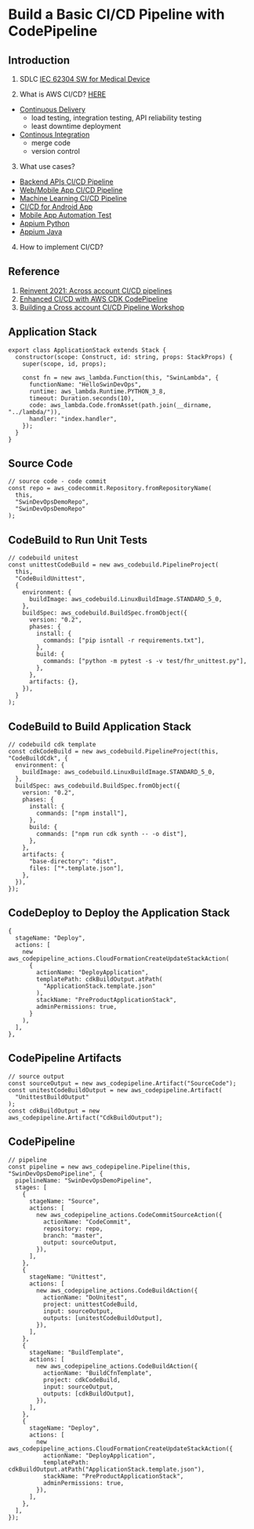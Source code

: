 # Build a Basic CI/CD Pipeline with CodePipeline

## Introduction

1. SDLC [IEC 62304 SW for Medical Device](https://webstore.iec.ch/preview/info_iec62304%7Bed1.0%7Den_d.pdf)

2. What is AWS CI/CD? [HERE](https://docs.aws.amazon.com/codepipeline/latest/userguide/concepts-continuous-delivery-integration.html)

- [Continuous Delivery](https://aws.amazon.com/devops/continuous-delivery/)
  - load testing, integration testing, API reliability testing
  - least downtime deployment
- [Continous Integration](https://aws.amazon.com/devops/continuous-integration/)
  - merge code
  - version control

3. What use cases?

- [Backend APIs CI/CD Pipeline]()
- [Web/Mobile App CI/CD Pipeline](https://catalog.us-east-1.prod.workshops.aws/workshops/cc4e013e-6779-4574-9672-ff201b76282d/en-US/architecture)
- [Machine Learning CI/CD Pipeline](https://github.com/entest-hai/hello-sagemaker-pipeline)
- [CI/CD for Android App](https://aws.amazon.com/blogs/mobile/build-a-cicd-pipeline-for-your-android-app-with-aws-services/)
- [Mobile App Automation Test](https://docs.aws.amazon.com/codepipeline/latest/userguide/tutorials-codebuild-devicefarm.html)
- [Appium Python](https://github.com/aws-samples/aws-device-farm-appium-python-tests-for-android-sample-app/blob/master/tests/tests/login_test.py)
- [Appium Java](https://github.com/aws-samples/aws-device-farm-appium-tests-for-sample-app)

4. How to implement CI/CD?

## Reference

1. [Reinvent 2021: Across account CI/CD pipelines](https://www.youtube.com/watch?v=AF-pSRSGNks)
2. [Enhanced CI/CD with AWS CDK CodePipeline](https://www.youtube.com/watch?v=1ps0Wh19MHQ)
3. [Building a Cross account CI/CD Pipeline Workshop](https://catalog.us-east-1.prod.workshops.aws/workshops/00bc829e-fd7c-4204-9da1-faea3cf8bd88/en-US)

## Application Stack

```tsx
export class ApplicationStack extends Stack {
  constructor(scope: Construct, id: string, props: StackProps) {
    super(scope, id, props);

    const fn = new aws_lambda.Function(this, "SwinLambda", {
      functionName: "HelloSwinDevOps",
      runtime: aws_lambda.Runtime.PYTHON_3_8,
      timeout: Duration.seconds(10),
      code: aws_lambda.Code.fromAsset(path.join(__dirname, "../lambda/")),
      handler: "index.handler",
    });
  }
}
```

## Source Code

```tsx
// source code - code commit
const repo = aws_codecommit.Repository.fromRepositoryName(
  this,
  "SwinDevOpsDemoRepo",
  "SwinDevOpsDemoRepo"
);
```

## CodeBuild to Run Unit Tests

```tsx
// codebuild unitest
const unittestCodeBuild = new aws_codebuild.PipelineProject(
  this,
  "CodeBuildUnittest",
  {
    environment: {
      buildImage: aws_codebuild.LinuxBuildImage.STANDARD_5_0,
    },
    buildSpec: aws_codebuild.BuildSpec.fromObject({
      version: "0.2",
      phases: {
        install: {
          commands: ["pip isntall -r requirements.txt"],
        },
        build: {
          commands: ["python -m pytest -s -v test/fhr_unittest.py"],
        },
      },
      artifacts: {},
    }),
  }
);
```

## CodeBuild to Build Application Stack

```tsx
// codebuild cdk template
const cdkCodeBuild = new aws_codebuild.PipelineProject(this, "CodeBuildCdk", {
  environment: {
    buildImage: aws_codebuild.LinuxBuildImage.STANDARD_5_0,
  },
  buildSpec: aws_codebuild.BuildSpec.fromObject({
    version: "0.2",
    phases: {
      install: {
        commands: ["npm install"],
      },
      build: {
        commands: ["npm run cdk synth -- -o dist"],
      },
    },
    artifacts: {
      "base-directory": "dist",
      files: ["*.template.json"],
    },
  }),
});
```

## CodeDeploy to Deploy the Application Stack

```tsx
{
  stageName: "Deploy",
  actions: [
    new aws_codepipeline_actions.CloudFormationCreateUpdateStackAction(
      {
        actionName: "DeployApplication",
        templatePath: cdkBuildOutput.atPath(
          "ApplicationStack.template.json"
        ),
        stackName: "PreProductApplicationStack",
        adminPermissions: true,
      }
    ),
  ],
},
```

## CodePipeline Artifacts

```tsx
// source output
const sourceOutput = new aws_codepipeline.Artifact("SourceCode");
const unitestCodeBuildOutput = new aws_codepipeline.Artifact(
  "UnittestBuildOutput"
);
const cdkBuildOutput = new aws_codepipeline.Artifact("CdkBuildOutput");
```

## CodePipeline

```tsx
// pipeline
const pipeline = new aws_codepipeline.Pipeline(this, "SwinDevOpsDemoPipeline", {
  pipelineName: "SwinDevOpsDemoPipeline",
  stages: [
    {
      stageName: "Source",
      actions: [
        new aws_codepipeline_actions.CodeCommitSourceAction({
          actionName: "CodeCommit",
          repository: repo,
          branch: "master",
          output: sourceOutput,
        }),
      ],
    },
    {
      stageName: "Unittest",
      actions: [
        new aws_codepipeline_actions.CodeBuildAction({
          actionName: "DoUnitest",
          project: unittestCodeBuild,
          input: sourceOutput,
          outputs: [unitestCodeBuildOutput],
        }),
      ],
    },
    {
      stageName: "BuildTemplate",
      actions: [
        new aws_codepipeline_actions.CodeBuildAction({
          actionName: "BuildCfnTemplate",
          project: cdkCodeBuild,
          input: sourceOutput,
          outputs: [cdkBuildOutput],
        }),
      ],
    },
    {
      stageName: "Deploy",
      actions: [
        new aws_codepipeline_actions.CloudFormationCreateUpdateStackAction({
          actionName: "DeployApplication",
          templatePath: cdkBuildOutput.atPath("ApplicationStack.template.json"),
          stackName: "PreProductApplicationStack",
          adminPermissions: true,
        }),
      ],
    },
  ],
});
```
